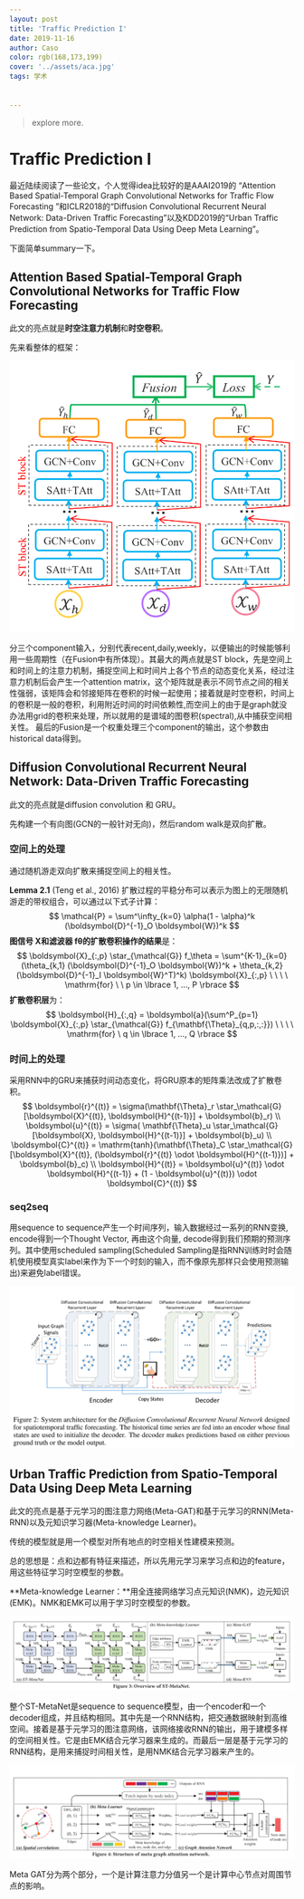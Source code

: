 ```yaml
---
layout: post
title: 'Traffic Prediction I'
date: 2019-11-16
author: Caso
color: rgb(168,173,199)
cover: '../assets/aca.jpg'
tags: 学术


---
```


> explore more.

# Traffic Prediction I

最近陆续阅读了一些论文，个人觉得idea比较好的是AAAI2019的
“Attention Based Spatial-Temporal Graph Convolutional Networks for Traffic Flow Forecasting ”和ICLR2018的“Diffusion Convolutional Recurrent Neural Network: Data-Driven Traffic Forecasting”以及KDD2019的“Urban Traffic Prediction from Spatio-Temporal Data Using Deep Meta Learning”。

下面简单summary一下。

## Attention Based Spatial-Temporal Graph Convolutional Networks for Traffic Flow Forecasting

此文的亮点就是**时空注意力机制**和**时空卷积**。

先来看整体的框架：

<img src="images/ac_tp_image1.png" >

分三个component输入，分别代表recent,daily,weekly，以便输出的时候能够利用一些周期性（在Fusion中有所体现）。其最大的两点就是ST block，先是空间上和时间上的注意力机制，捕捉空间上和时间片上各个节点的动态变化关系，经过注意力机制后会产生一个attention matrix，这个矩阵就是表示不同节点之间的相关性强弱，该矩阵会和邻接矩阵在卷积的时候一起使用；接着就是时空卷积，时间上的卷积是一般的卷积，利用附近时间的时间依赖性,而空间上的由于是graph就没办法用grid的卷积来处理，所以就用的是谱域的图卷积(spectral),从中捕获空间相关性。 最后的Fusion是一个权重处理三个component的输出，这个参数由historical data得到。

## Diffusion Convolutional Recurrent Neural Network: Data-Driven Traffic Forecasting

此文的亮点就是diffusion convolution 和 GRU。

先构建一个有向图(GCN的一般针对无向)，然后random walk是双向扩散。

### 空间上的处理

通过随机游走双向扩散来捕捉空间上的相关性。

**Lemma 2.1** (Teng et al., 2016) 扩散过程的平稳分布可以表示为图上的无限随机游走的带权组合，可以通过以下式子计算：
$$
\mathcal{P} = \sum^\infty_{k=0} \alpha(1 - \alpha)^k (\boldsymbol{D}^{-1}_O \boldsymbol{W})^k
$$
**图信号 X和滤波器 fθ的扩散卷积操作的结果**是：
$$
\boldsymbol{X}_{:,p} \star_{\mathcal{G}} f_\theta = \sum^{K-1}_{k=0} (\theta_{k,1} (\boldsymbol{D}^{-1}_O \boldsymbol{W})^k + \theta_{k,2}(\boldsymbol{D}^{-1}_I \boldsymbol{W}^T)^k) \boldsymbol{X}_{:,p} \ \ \ \  \mathrm{for} \ \ p \in \lbrace 1, …, P \rbrace
$$
**扩散卷积层**为：
$$
\boldsymbol{H}_{:,q} = \boldsymbol{a}(\sum^P_{p=1} \boldsymbol{X}_{:,p} \star_{\mathcal{G}} f_{\mathbf{\Theta}_{q,p,:,:}}) \ \ \ \ \mathrm{for} \ q \in \lbrace 1, …, Q \rbrace
$$

### 时间上的处理

采用RNN中的GRU来捕获时间动态变化，将GRU原本的矩阵乘法改成了扩散卷积。
$$
\boldsymbol{r}^{(t)} = \sigma(\mathbf{\Theta}_r \star_\mathcal{G} [\boldsymbol{X}^{(t)}, \boldsymbol{H}^{(t-1)}] + \boldsymbol{b}_r) \\ \boldsymbol{u}^{(t)} = \sigma( \mathbf{\Theta}_u \star_\mathcal{G} [\boldsymbol{X}, \boldsymbol{H}^{(t-1)}] + \boldsymbol{b}_u) \\ \boldsymbol{C}^{(t)} = \mathrm{tanh}(\mathbf{\Theta}_C \star_\mathcal{G} [\boldsymbol{X}^{(t)}, (\boldsymbol{r}^{(t)} \odot \boldsymbol{H}^{(t-1)})] + \boldsymbol{b}_c) \\ \boldsymbol{H}^{(t)} = \boldsymbol{u}^{(t)} \odot \boldsymbol{H}^{(t-1)} + (1 - \boldsymbol{u}^{(t)}) \odot \boldsymbol{C}^{(t)}
$$

### seq2seq

用sequence to sequence产生一个时间序列，输入数据经过一系列的RNN变换, encode得到一个Thought Vector, 再由这个向量, decode得到我们预期的预测序列。其中使用scheduled sampling(Scheduled Sampling是指RNN训练时时会随机使用模型真实label来作为下一个时刻的输入，而不像原先那样只会使用预测输出)来避免label错误。

<img src="images/ac_tp_image2.png" >

## Urban Traffic Prediction from Spatio-Temporal Data Using Deep Meta Learning

此文的亮点是基于元学习的图注意力网络(Meta-GAT)和基于元学习的RNN(Meta-RNN)以及元知识学习器(Meta-knowledge Learner)。

传统的模型就是用一个模型对所有地点的时空相关性建模来预测。

总的思想是：点和边都有特征来描述，所以先用元学习来学习点和边的feature，用这些特征学习时空模型的参数。

**Meta-knowledge Learner：**用全连接网络学习点元知识(NMK)，边元知识(EMK)。NMK和EMK可以用于学习时空模型的参数。

<img src="images/ac_tp_image3.png" >

整个ST-MetaNet是sequence to sequence模型，由一个encoder和一个decoder组成，并且结构相同。其中先是一个RNN结构，把交通数据映射到高维空间。接着是基于元学习的图注意网络，该网络接收RNN的输出，用于建模多样的空间相关性。它是由EMK结合元学习器来生成的。而最后一层是基于元学习的RNN结构，是用来捕捉时间相关性，是用NMK结合元学习器来产生的。

<img src="images/ac_tp_image4.png" >

Meta GAT分为两个部分，一个是计算注意力分值另一个是计算中心节点对周围节点的影响。











































